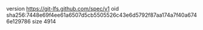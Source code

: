 version https://git-lfs.github.com/spec/v1
oid sha256:7448e69f4ee61a6507d5cb5505526c43e6d5792f87aa174a7f40a6746e129786
size 4914
